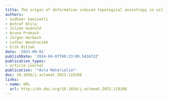 ```yaml
---
title: The origin of deformation induced topological anisotropy in silica glass
authors:
- Sudheer Ganisetti
- Achraf Atila
- Julien Guénolé
- Aruna Prakash
- Jürgen Horbach
- Lothar Wondraczek
- Erik Bitzek
date: '2023-09-01'
publishDate: '2024-04-07T00:23:09.541672Z'
publication_types:
- article-journal
publication: '*Acta Materialia*'
doi: 10.1016/j.actamat.2023.119108
links:
- name: URL
  url: http://dx.doi.org/10.1016/j.actamat.2023.119108
---
```

